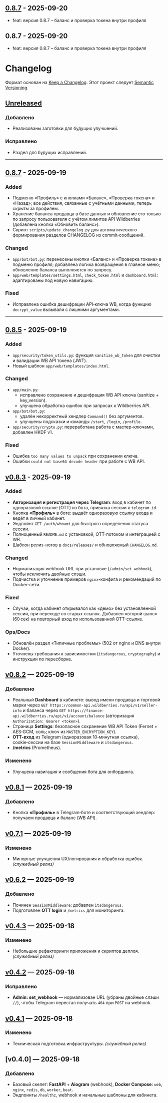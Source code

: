 ## [0.8.7] - 2025-09-20
- feat: версия 0.8.7 – баланс и проверка токена внутри профиля

## 0.8.7 - 2025-09-20
- feat: версия 0.8.7 – баланс и проверка токена внутри профиля

# Changelog

Формат основан на [Keep a Changelog](https://keepachangelog.com/ru/1.1.0/).
Этот проект следует [Semantic Versioning](https://semver.org/lang/ru/).

## [Unreleased]

### Добавлено
- Реализованы заготовки для будущих улучшений.

### Исправлено
- Раздел для будущих исправлений.

---

## [0.8.7] - 2025-09-19
### Added
- Подменю «Профиль» с кнопками «Баланс», «Проверка токена» и «Назад»; все действия, связанные с учётными данными, теперь скрыты за профилем.
- Хранение баланса продавца в базе данных и обновление его только по запросу пользователя с учётом лимитов API Wildberries (добавлена кнопка «Обновить баланс»).
- Скрипт `scripts/update_changelog.py` для автоматического формирования разделов CHANGELOG из commit‑сообщений.

### Changed
- `app/bot/bot.py`: перенесены кнопки «Баланс» и «Проверка токена» в подменю профиля; добавлена логика возвращения в главное меню; обновление баланса выполняется по запросу.
- `app/web/templates/settings.html`, `check_token.html` и `dashboard.html`: адаптированы под новую навигацию.

### Fixed
- Исправлена ошибка дешифрации API‑ключа WB, когда функцию `decrypt_value` вызывали с лишними аргументами.

---

## [0.8.5] - 2025-09-19
### Added
- `app/security/token_utils.py`: функция `sanitize_wb_token` для очистки и валидации WB API токена (JWT).
- Новый шаблон `app/web/templates/index.html`.

### Changed
- `app/main.py`: 
  - исправлено сохранение и дешифрация WB API ключа (sanitize + key_version).
  - улучшена обработка ошибок при запросах к Wildberries API.
- `app/bot/bot.py`: 
  - удалён некорректный хендлер `Command()` без аргументов.
  - улучшены подсказки и команды `/start`, `/login`, `/profile`.
- `app/security/crypto.py`: переработана работа с мастер-ключами, добавлен HKDF v1.

### Fixed
- Ошибка `too many values to unpack` при сохранении ключа.
- Ошибки `could not base64 decode header` при работе с WB API.

## [v0.8.3] - 2025-09-19
### Added
- **Авторизация и регистрация через Telegram**: вход в кабинет по одноразовой ссылке (OTT) из бота, привязка сессии к `telegram_id`.
- Кнопка **«Профиль»** в боте: выдаёт одноразовую ссылку входа и ведёт в личный кабинет.
- Эндпойнт `GET /auth/whoami` для быстрого определения статуса сессии.
- Полноценный `README.md` с установкой, OTT-потоком и интеграцией с WB.
- Шаблон релиз-нотов в `docs/releases/` и обновляемый `CHANGELOG.md`.

### Changed
- Нормализация webhook URL при установке (`/admin/set_webhook`), чтобы исключить двойные слэши.
- Подчистка и уточнение примеров `nginx`-конфига и рекомендаций по Docker-сети.

### Fixed
- Случаи, когда кабинет открывался как «демо» без установленной сессии, при переходе со старых ссылок. Добавлен «второй шанс» (60 сек) на повторный вход по использованной OTT-ссылке.

### Ops/Docs
- Обновлён раздел «Типичные проблемы» (502 от nginx и DNS внутри Docker).
- Уточнены требования к зависимостям (`itsdangerous`, `cryptography`) и инструкции по пересборке.

## [v0.8.2] — 2025-09-19
### Добавлено
- Реальный **Dashboard** в кабинете: вывод имени продавца и торговой марки через `GET https://common-api.wildberries.ru/api/v1/seller-info` и баланса через `GET https://finance-api.wildberries.ru/api/v1/account/balance` (авторизация `Authorization: Bearer <token>`).
- Страница **Settings**: безопасное сохранение WB API Token (Fernet + AES‑GCM, соль; ключ из `MASTER_ENCRYPTION_KEY`).
- **OTT‑вход** из Telegram (одноразовая 10‑минутная ссылка), cookie‑сессии на базе `SessionMiddleware` и `itsdangerous`.
- **/metrics** (Prometheus).

### Изменено
- Улучшена навигация и сообщения бота для онбординга.

## [v0.8.1] — 2025-09-19
### Добавлено
- Кнопка **«Профиль»** в Telegram‑боте и соответствующий хендлер: получаем продавца и баланс (WB API).

## [v0.7.1] — 2025-09-19
### Изменено
- Минорные улучшения UX/логирования и обработка ошибок. *(служебный релиз)*

## [v0.6.2] — 2025-09-19
### Добавлено
- Починен `SessionMiddleware`: добавлен `itsdangerous`.
- Подготовлен **OTT login** и `/metrics` для мониторинга.

## [v0.4.3] — 2025-09-18
### Изменено
- Небольшие рефакторинги приложения и скриптов деплоя. *(служебный релиз)*

## [v0.4.2] — 2025-09-18
### Исправлено
- **Admin: set_webhook** — нормализован URL (убраны двойные слэши `//`), чтобы Telegram перестал получать `404` при `POST` на webhook.

## [v0.4.1] — 2025-09-18
### Изменено
- Техническая подготовка инфраструктуры. *(служебный релиз)*

## [v0.4.0] — 2025-09-18
### Добавлено
- Базовый скелет: **FastAPI** + **Aiogram** (webhook), **Docker Compose**: `web`, `nginx`, `redis`, `db`, `worker`, `beat`.
- Эндпоинты `/healthz`, webhook и начальные шаблоны для кабинета.


[Unreleased]: https://github.com/kuzkabuh/wb-bot/compare/v0.8.7...HEAD
[0.8.7]: https://github.com/kuzkabuh/wb-bot/compare/v0.8.6...v0.8.7
[0.8.5]: https://github.com/kuzkabuh/wb-bot/compare/v0.8.4...v0.8.5
[v0.8.3]: https://github.com/kuzkabuh/wb-bot/compare/v0.8.2...v0.8.3
[v0.8.2]: https://github.com/kuzkabuh/wb-bot/compare/v0.8.1...v0.8.2
[v0.8.1]: https://github.com/kuzkabuh/wb-bot/compare/v0.7.1...v0.8.1
[v0.7.1]: https://github.com/kuzkabuh/wb-bot/compare/v0.6.2...v0.7.1
[v0.6.2]: https://github.com/kuzkabuh/wb-bot/compare/v0.4.3...v0.6.2
[v0.4.3]: https://github.com/kuzkabuh/wb-bot/compare/v0.4.2...v0.4.3
[v0.4.2]: https://github.com/kuzkabuh/wb-bot/compare/v0.4.1...v0.4.2
[v0.4.1]: https://github.com/kuzkabuh/wb-bot/compare/v0.4.0...v0.4.1
